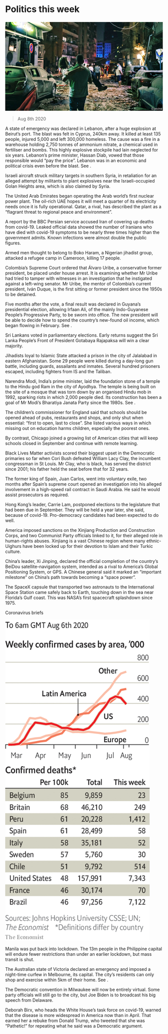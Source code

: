 ###### 

# Politics this week 

#####  

![image](images/20200808_WWP001_0.jpg) 

> Aug 8th 2020 

A state of emergency was declared in Lebanon, after a huge explosion at Beirut’s port. The blast was felt in Cyprus, 240km away. It killed at least 135 people, injured 5,000 and left 300,000 homeless. The cause was a fire in a warehouse holding 2,750 tonnes of ammonium nitrate, a chemical used in fertiliser and bombs. This highly explosive stockpile had lain neglected for six years. Lebanon’s prime minister, Hassan Diab, vowed that those responsible would “pay the price”. Lebanon was in an economic and political crisis even before the blast. See .

Israeli aircraft struck military targets in southern Syria, in retaliation for an alleged attempt by militants to plant explosives near the Israeli-occupied Golan Heights area, which is also claimed by Syria.


The United Arab Emirates began operating the Arab world’s first nuclear power plant. The oil-rich UAE hopes it will meet a quarter of its electricity needs once it is fully operational. Qatar, a rival, has described the plant as a “flagrant threat to regional peace and environment”.

A report by the BBC Persian service accused Iran of covering up deaths from covid-19. Leaked official data showed the number of Iranians who have died with covid-19 symptoms to be nearly three times higher than the government admits. Known infections were almost double the public figures.

Armed men thought to belong to Boko Haram, a Nigerian jihadist group, attacked a refugee camp in Cameroon, killing 17 people.

Colombia’s Supreme Court ordered that Álvaro Uribe, a conservative former president, be placed under house arrest. It is examining whether Mr Uribe had tried to tamper with witnesses in an investigation that he instigated against a left-wing senator. Mr Uribe, the mentor of Colombia’s current president, Iván Duque, is the first sitting or former president since the 1950s to be detained.

Five months after the vote, a final result was declared in Guyana’s presidential election, allowing Irfaan Ali, of the mainly Indo-Guyanese People’s Progressive Party, to be sworn into office. The new president will be able to decide how to spend the country’s new-found oil income, which began flowing in February. See .

Sri Lankans voted in parliamentary elections. Early returns suggest the Sri Lanka People’s Front of President Gotabaya Rajapaksa will win a clear majority.

Jihadists loyal to Islamic State attacked a prison in the city of Jalalabad in eastern Afghanistan. Some 29 people were killed during a day-long gun battle, including guards, assailants and inmates. Several hundred prisoners escaped, including fighters from IS and the Taliban.

Narendra Modi, India’s prime minister, laid the foundation stone of a temple to the Hindu god Ram in the city of Ayodhya. The temple is being built on the site of a mosque that was torn down by an organised Hindu mob in 1992, sparking riots in which 2,000 people died. Its construction has been a goal of Mr Modi’s Bharatiya Janata Party since the 1980s. See .

The children’s commissioner for England said that schools should be opened ahead of pubs, restaurants and shops, and only shut when essential: “first to open, last to close”. She listed various ways in which missing out on education harms children, especially the poorest ones.

By contrast, Chicago joined a growing list of American cities that will keep schools closed in September and continue with remote learning.

Black Lives Matter activists scored their biggest upset in the Democratic primaries so far when Cori Bush defeated William Lacy Clay, the incumbent congressman in St Louis. Mr Clay, who is black, has served the district since 2001; his father held the seat before that for 32 years.

The former king of Spain, Juan Carlos, went into voluntary exile, two months after Spain’s supreme court opened an investigation into his alleged involvement in a high-speed rail contract in Saudi Arabia. He said he would assist prosecutors as required.

Hong Kong’s leader, Carrie Lam, postponed elections to the legislature that had been due in September. They will be held a year later, she said, because of covid-19. Pro-democracy candidates had been expected to do well.

America imposed sanctions on the Xinjiang Production and Construction Corps, and two Communist Party officials linked to it, for their alleged role in human-rights abuses. Xinjiang is a vast Chinese region where many ethnic-Uighurs have been locked up for their devotion to Islam and their Turkic culture.

China’s leader, Xi Jinping, declared the official completion of the country’s BeiDou satellite-navigation system, intended as a rival to America’s Global Positioning System, or GPS. A Chinese general said it marked an “important milestone” on China’s path towards becoming a “space power”.

The SpaceX capsule that transported two astronauts to the International Space Station came safely back to Earth, touching down in the sea near Florida’s Gulf coast. This was NASA’s first spacecraft splashdown since 1975.

Coronavirus briefs

![image](images/20200808_WWC021.png) 


Manila was put back into lockdown. The 13m people in the Philippine capital will endure fewer restrictions than under an earlier lockdown, but mass transit is shut.

The Australian state of Victoria declared an emergency and imposed a night-time curfew in Melbourne, its capital. The city’s residents can only shop and exercise within 5km of their home. See .

The Democratic convention in Milwaukee will now be entirely virtual. Some party officials will still go to the city, but Joe Biden is to broadcast his big speech from Delaware.

Deborah Birx, who heads the White House’s task force on covid-19, warned that the disease is more widespread in America now than in April. That earned her a rebuke from Donald Trump, who tweeted that she was “Pathetic!” for repeating what he said was a Democratic argument.

